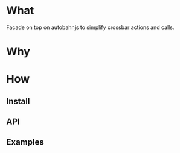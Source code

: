 # What

Facade on top on autobahnjs to simplify crossbar actions and calls.

# Why

# How

## Install

##  API

##  Examples
